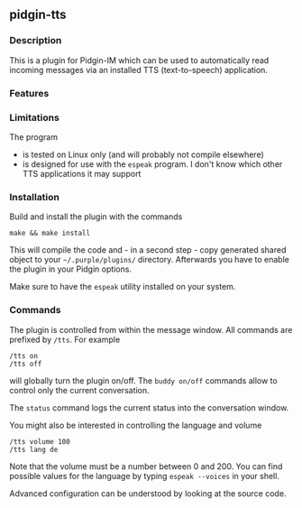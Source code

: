 ## pidgin-tts

### Description

This is a plugin for Pidgin-IM which can be used to automatically read incoming messages via an installed TTS (text-to-speech) application.

### Features

### Limitations

The program

* is tested on Linux only (and will probably not compile elsewhere)
* is designed for use with the `espeak` program. I don't know which other TTS applications it may support

### Installation

Build and install the plugin with the commands

    make && make install

This will compile the code and - in a second step - copy generated shared object to your `~/.purple/plugins/` directory.
Afterwards you have to enable the plugin in your Pidgin options.

Make sure to have the `espeak` utility installed on your system.

### Commands

The plugin is controlled from within the message window.
All commands are prefixed by `/tts`. For example

    /tts on
    /tts off

will globally turn the plugin on/off.
The `buddy on/off` commands allow to control only the current conversation.

The `status` command logs the current status into the conversation window.

You might also be interested in controlling the language and volume

    /tts volume 100
    /tts lang de

Note that the volume must be a number between 0 and 200.
You can find possible values for the language by typing `espeak --voices` in your shell.

Advanced configuration can be understood by looking at the source code.
